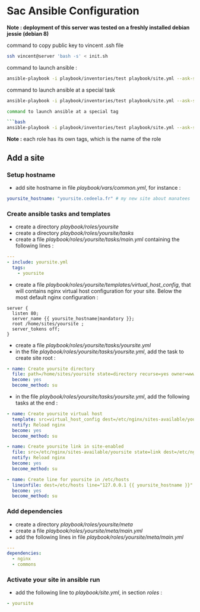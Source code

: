 # Sac Ansible Configuration

**Note : deployment of this server was tested on a freshly installed debian jessie (debian 8)**

command to copy public key to vincent .ssh file

```bash
ssh vincent@server 'bash -s' < init.sh
```

command to launch ansible : 

```bash
ansible-playbook -i playbook/inventories/test playbook/site.yml --ask-su-pass
```

command to launch ansible at a special task

```bash
ansible-playbook -i playbook/inventories/test playbook/site.yml --ask-su-pass --start-at-task="My Task Name"

command to launch ansible at a special tag

```bash
ansible-playbook -i playbook/inventories/test playbook/site.yml --ask-su-pass --tags="My tag name"
```

**Note :** each role has its own tags, which is the name of the role

## Add a site

### Setup hostname

* add site hostname in file *playbook/vars/common.yml*, for instance : 
```yaml
yoursite_hostname: "yoursite.cedeela.fr" # my new site about manatees
```

### Create ansible tasks and templates

* create a directory *playbook/roles/yoursite*
* create a directory *playbook/roles/yoursite/tasks*
* create a file *playbook/roles/yoursite/tasks/main.yml* containing the following lines :
```yaml
---
- include: yoursite.yml
  tags:
    - yoursite
```
* create a file *playbook/roles/yoursite/templates/virtual_host_config*, that will contains nginx virtual host configuration for your site. Below the most default nginx configuration :
```
server {
  listen 80;
  server_name {{ yoursite_hostname|mandatory }};
  root /home/sites/yoursite ;
  server_tokens off;
}
```
* create a file *playbook/roles/yoursite/tasks/yoursite.yml*
* in the file *playbook/roles/yoursite/tasks/yoursite.yml*, add the task to create site root :
```yaml
- name: Create yoursite directory
  file: path=/home/sites/yoursite state=directory recurse=yes owner=www-data group=www-data mode=0755
  become: yes
  become_method: su
```
* in the file *playbook/roles/yoursite/tasks/yoursite.yml*, add the following tasks at the end :
```yaml
- name: Create yoursite virtual host
  template: src=virtual_host_config dest=/etc/nginx/sites-available/yoursite
  notify: Reload nginx
  become: yes
  become_method: su

- name: Create yoursite link in site-enabled
  file: src=/etc/nginx/sites-available/yoursite state=link dest=/etc/nginx/sites-enabled/yoursite
  notify: Reload nginx
  become: yes
  become_method: su

- name: Create line for yoursite in /etc/hosts
  lineinfile: dest=/etc/hosts line="127.0.0.1 {{ yoursite_hostname }}" insertafter="^127"
  become: yes
  become_method: su
```

### Add dependencies

* create a directory *playbook/roles/yoursite/meta*
* create a file *playbook/roles/yoursite/meta/main.yml*
* add the following lines in file *playbook/roles/yoursite/meta/main.yml*
```yaml
---
dependencies:
  - nginx
  - commons
```

### Activate your site in ansible run

* add the following line to *playbook/site.yml*, in section *roles* :
```yaml
- yoursite
```
